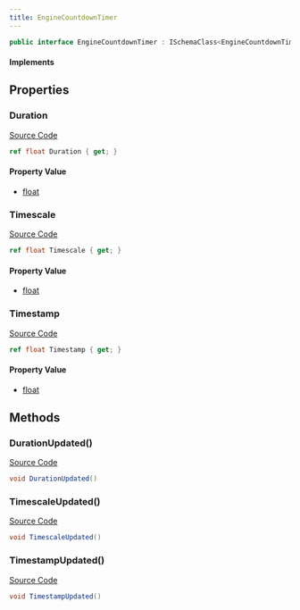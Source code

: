 ```yaml
---
title: EngineCountdownTimer
---
```


```csharp
public interface EngineCountdownTimer : ISchemaClass<EngineCountdownTimer>, ISchemaField, ISchemaClass, INativeHandle
```

#### Implements

## Properties

### Duration

[Source Code](https://github.com/swiftly-solution/swiftlys2/blob/beta/managed/src/SwiftlyS2.Generated/Schemas/Interfaces/EngineCountdownTimer.cs#L16)

```csharp
ref float Duration { get; }
```

#### Property Value

- [float](https://learn.microsoft.com/dotnet/api/system.single)

### Timescale

[Source Code](https://github.com/swiftly-solution/swiftlys2/blob/beta/managed/src/SwiftlyS2.Generated/Schemas/Interfaces/EngineCountdownTimer.cs#L20)

```csharp
ref float Timescale { get; }
```

#### Property Value

- [float](https://learn.microsoft.com/dotnet/api/system.single)

### Timestamp

[Source Code](https://github.com/swiftly-solution/swiftlys2/blob/beta/managed/src/SwiftlyS2.Generated/Schemas/Interfaces/EngineCountdownTimer.cs#L18)

```csharp
ref float Timestamp { get; }
```

#### Property Value

- [float](https://learn.microsoft.com/dotnet/api/system.single)

## Methods

### DurationUpdated()

[Source Code](https://github.com/swiftly-solution/swiftlys2/blob/beta/managed/src/SwiftlyS2.Generated/Schemas/Interfaces/EngineCountdownTimer.cs#L22)

```csharp
void DurationUpdated()
```

### TimescaleUpdated()

[Source Code](https://github.com/swiftly-solution/swiftlys2/blob/beta/managed/src/SwiftlyS2.Generated/Schemas/Interfaces/EngineCountdownTimer.cs#L24)

```csharp
void TimescaleUpdated()
```

### TimestampUpdated()

[Source Code](https://github.com/swiftly-solution/swiftlys2/blob/beta/managed/src/SwiftlyS2.Generated/Schemas/Interfaces/EngineCountdownTimer.cs#L23)

```csharp
void TimestampUpdated()
```

